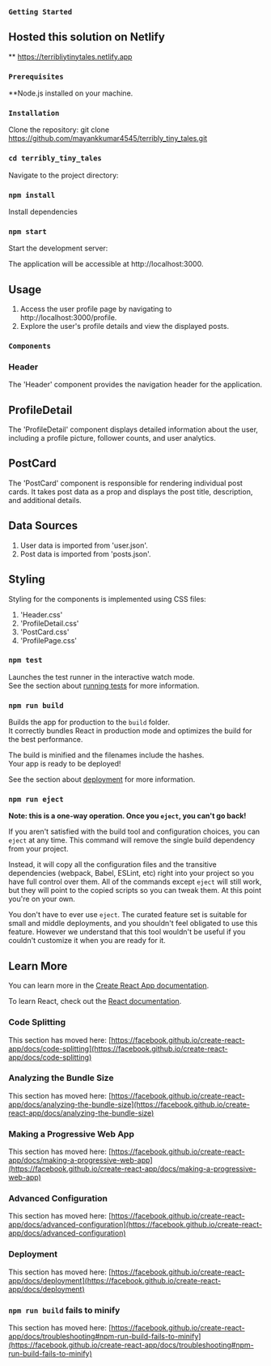 ### `Getting Started`

## Hosted this solution on Netlify
** https://terribliytinytales.netlify.app

### `Prerequisites`

**Node.js installed on your machine.


### `Installation`

Clone the repository:
git clone https://github.com/mayankkumar4545/terribly_tiny_tales.git


### `cd terribly_tiny_tales`
Navigate to the project directory:


### `npm install`

Install dependencies



### `npm start`

Start the development server:


The application will be accessible at http://localhost:3000.

## Usage

1. Access the user profile page by navigating to http://localhost:3000/profile.
2. Explore the user's profile details and view the displayed posts.


### `Components`

### Header

The 'Header' component provides the navigation header for the application.

## ProfileDetail

The 'ProfileDetail' component displays detailed information about the user, including a profile picture, follower counts, and user analytics.


## PostCard


The 'PostCard' component is responsible for rendering individual post cards. It takes post data as a prop and displays the post title, description, and additional details.


## Data Sources
1. User data is imported from 'user.json'.
2. Post data is imported from 'posts.json'.



## Styling


Styling for the components is implemented using CSS files:

1. 'Header.css'
2. 'ProfileDetail.css'
3. 'PostCard.css'
4. 'ProfilePage.css'


### `npm test`

Launches the test runner in the interactive watch mode.\
See the section about [running tests](https://facebook.github.io/create-react-app/docs/running-tests) for more information.

### `npm run build`

Builds the app for production to the `build` folder.\
It correctly bundles React in production mode and optimizes the build for the best performance.

The build is minified and the filenames include the hashes.\
Your app is ready to be deployed!

See the section about [deployment](https://facebook.github.io/create-react-app/docs/deployment) for more information.

### `npm run eject`

**Note: this is a one-way operation. Once you `eject`, you can't go back!**

If you aren't satisfied with the build tool and configuration choices, you can `eject` at any time. This command will remove the single build dependency from your project.

Instead, it will copy all the configuration files and the transitive dependencies (webpack, Babel, ESLint, etc) right into your project so you have full control over them. All of the commands except `eject` will still work, but they will point to the copied scripts so you can tweak them. At this point you're on your own.

You don't have to ever use `eject`. The curated feature set is suitable for small and middle deployments, and you shouldn't feel obligated to use this feature. However we understand that this tool wouldn't be useful if you couldn't customize it when you are ready for it.

## Learn More

You can learn more in the [Create React App documentation](https://facebook.github.io/create-react-app/docs/getting-started).

To learn React, check out the [React documentation](https://reactjs.org/).

### Code Splitting

This section has moved here: [https://facebook.github.io/create-react-app/docs/code-splitting](https://facebook.github.io/create-react-app/docs/code-splitting)

### Analyzing the Bundle Size

This section has moved here: [https://facebook.github.io/create-react-app/docs/analyzing-the-bundle-size](https://facebook.github.io/create-react-app/docs/analyzing-the-bundle-size)

### Making a Progressive Web App

This section has moved here: [https://facebook.github.io/create-react-app/docs/making-a-progressive-web-app](https://facebook.github.io/create-react-app/docs/making-a-progressive-web-app)

### Advanced Configuration

This section has moved here: [https://facebook.github.io/create-react-app/docs/advanced-configuration](https://facebook.github.io/create-react-app/docs/advanced-configuration)

### Deployment

This section has moved here: [https://facebook.github.io/create-react-app/docs/deployment](https://facebook.github.io/create-react-app/docs/deployment)

### `npm run build` fails to minify

This section has moved here: [https://facebook.github.io/create-react-app/docs/troubleshooting#npm-run-build-fails-to-minify](https://facebook.github.io/create-react-app/docs/troubleshooting#npm-run-build-fails-to-minify)
